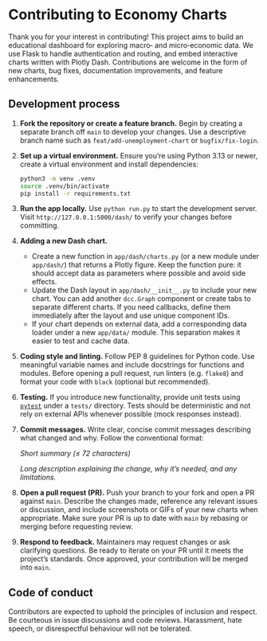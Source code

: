 # Contributing to Economy Charts

Thank you for your interest in contributing!  This project aims to build an
educational dashboard for exploring macro‑ and micro‑economic data.  We use
Flask to handle authentication and routing, and embed interactive charts
written with Plotly Dash.  Contributions are welcome in the form of new charts,
bug fixes, documentation improvements, and feature enhancements.

## Development process

1. **Fork the repository or create a feature branch.**  Begin by creating a
   separate branch off `main` to develop your changes.  Use a descriptive
   branch name such as `feat/add-unemployment-chart` or `bugfix/fix-login`.

2. **Set up a virtual environment.**  Ensure you’re using Python 3.13 or
   newer, create a virtual environment and install dependencies:

   ```bash
   python3 -m venv .venv
   source .venv/bin/activate
   pip install -r requirements.txt
   ```

3. **Run the app locally.**  Use `python run.py` to start the development
   server.  Visit `http://127.0.0.1:5000/dash/` to verify your changes before
   committing.

4. **Adding a new Dash chart.**

   * Create a new function in `app/dash/charts.py` (or a new module under
     `app/dash/`) that returns a Plotly figure.  Keep the function pure: it
     should accept data as parameters where possible and avoid side effects.
   * Update the Dash layout in `app/dash/__init__.py` to include your new chart.
     You can add another `dcc.Graph` component or create tabs to separate
     different charts.  If you need callbacks, define them immediately after
     the layout and use unique component IDs.
   * If your chart depends on external data, add a corresponding data loader
     under a new `app/data/` module.  This separation makes it easier to test
     and cache data.

5. **Coding style and linting.**  Follow PEP 8 guidelines for Python code.
   Use meaningful variable names and include docstrings for functions and
   modules.  Before opening a pull request, run linters (e.g. `flake8`) and
   format your code with `black` (optional but recommended).

6. **Testing.**  If you introduce new functionality, provide unit tests
   using [`pytest`](https://docs.pytest.org/) under a `tests/` directory.
   Tests should be deterministic and not rely on external APIs whenever
   possible (mock responses instead).

7. **Commit messages.**  Write clear, concise commit messages describing what
   changed and why.  Follow the conventional format:

   *Short summary (≤ 72 characters)*

   *Long description explaining the change, why it’s needed, and any
   limitations.*

8. **Open a pull request (PR).**  Push your branch to your fork and open a PR
   against `main`.  Describe the changes made, reference any relevant issues
   or discussion, and include screenshots or GIFs of your new charts when
   appropriate.  Make sure your PR is up to date with `main` by rebasing or
   merging before requesting review.

9. **Respond to feedback.**  Maintainers may request changes or ask clarifying
   questions.  Be ready to iterate on your PR until it meets the project’s
   standards.  Once approved, your contribution will be merged into `main`.

## Code of conduct

Contributors are expected to uphold the principles of inclusion and respect.
Be courteous in issue discussions and code reviews.  Harassment, hate
speech, or disrespectful behaviour will not be tolerated.